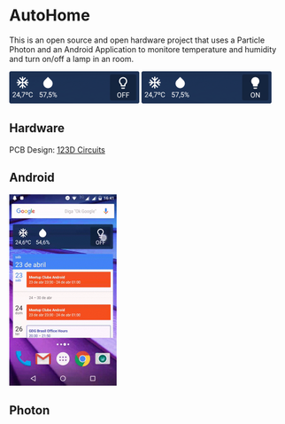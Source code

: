 # AutoHome

This is an open source and open hardware project that uses a Particle Photon and an Android Application to monitore temperature and humidity and turn on/off a lamp in an room.

<img src="https://raw.githubusercontent.com/edu1910/AutoHome/master/resources/widget1.png" height="58" width="235"/>
<img src="https://raw.githubusercontent.com/edu1910/AutoHome/master/resources/widget2.png" height="58" width="235"/>

## Hardware

 PCB Design: [123D Circuits](https://123d.circuits.io/circuits/1920033-autohome)

## Android

<img src="https://raw.githubusercontent.com/edu1910/AutoHome/master/resources/widget.gif" height="345" width="194"/>

## Photon
